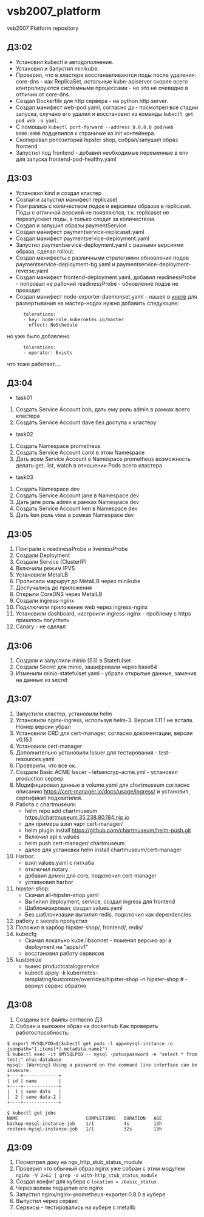 # vsb2007_platform
vsb2007 Platform repository

## ДЗ:02
- Установил kubectl и автодополнение.
- Установил и Запустил minikube.
- Проверил, что в кластере восстанавливаются поды после удаления: core-dns - как ReplicaSet, остальные kube-apiserver
  скорее всего контролируются системными процессами - но это не очевидно в отличии от core-dns.
- Создал Dockerfile для http сервера - на python http.server.
- Создал манифест web-pod.yaml, согласно дз - посмотрел все стадии запуска, случано его удалил и восстановил из команды `kubectl get pod web -o yaml`.
- С помощью `kubectl port-forward --address 0.0.0.0 pod/web 8000:8000` подцепился к страничке из init контейнера.
- Скопировал репозиторий hipster shop, собрал/запушил образ frontend
- Запустил под frontend - добавил необходимые переменные в env для запуска frontend-pod-healthy.yaml


## ДЗ:03
- Установил kind и создал кластер
- Созлал и запустил манифест replicaset
- Поигрались с количеством подов и версиями образов в replicaset. Поды с отличной версией не появляются,
  т.к. replicaset не перезпускает поды, а только следит за количеством.
- Создал и запушил образы paymentService.
- Создал манифест paymentservice-replicaset.yaml
- Создал манифест paymentservice-deployment.yaml
- Запустил paymentservice-deployment.yaml с разными версиями образа, сделал rollout.
- Создал манифесты с различными стратегиями обновления подов paymentservice-deployment-bg.yaml и paymentservice-deployment-reverse.yaml
- Создал манифест frontend-deployment.yaml, добавил readinessProbe - попровал не рабочий readinessProbe - обновление подов не проходит
- Создал манифест node-exporter-daemonset.yaml - нашел в [инете](https://raw.githubusercontent.com/coreos/kube-prometheus/master/manifests/node-exporter-daemonset.yaml)
для развертывания на мастер-нодах нужно добавить следующее:
```
      tolerations:
      - key: node-role.kubernetes.io/master
        effect: NoSchedule
```
но уже было добавлено:
```
      tolerations:
      - operator: Exists
```
что тоже работает....

## ДЗ:04

- task01
1. Создать Service Account bob, дать ему роль admin в рамках всего кластера
2. Создать Service Account dave без доступа к кластеру

- task02
1. Создать Namespace prometheus
2. Создать Service Account carol в этом Namespace
3. Дать всем Service Account в Namespace prometheus возможность делать get, list, watch в отношении Pods всего кластера

- task03
1. Создать Namespace dev
2. Создать Service Account jane в Namespace dev
3. Дать jane роль admin в рамках Namespace dev
4. Создать Service Account ken в Namespace dev
5. Дать ken роль view в рамках Namespace dev

## ДЗ:05
1. Поиграли с readinessProbe и livenessProbe
2. Создали Deployment
3. Создали Service (ClusterIP)
4. Включили режим IPVS
5. Установили MetalLB
6. Прописали маршрут до MetalLB через minikube
7. Достучались до приложения
8. Открыли CoreDNS через MetalLB
9. Создали ingress-nginx
10. Подключили приложение web через ingress-nginx
11. Установили dashboard, настроили ingress-nginx - проблему с https пришлось погуглить
12. Canary - не сделал

## ДЗ:06
1. Создали и запустили minio (S3) в Statefulset
2. Cоздали Secret для minio, зашифровали через base64
3. Изменили minio-statefulset.yaml - убрали открытые данные, заменив на данные из secret

## ДЗ:07
1. Запустили кластер, установили helm
2. Установили nginx-ingress, используя helm-3. Версия 1.11.1 не встала. Номер версии убрал
3. Установили CRD для cert-manager, согласно докоментации, версии v0.15.1
4. Установили cert-manager
5. Дополнительно установили Issuer для тестирования - test-resources.yaml
6. Проверили, что все ок.
7. Создали Basic ACME Issuer - letsencryp-acme.yml - установил production сервер
8. Модифицировал данные в volume.yaml для chartmuseum согласно описанию https://cert-manager.io/docs/usage/ingress/ и установил, сертификат подхватился.
9. Работа с chartmuseum:
    - helm repo add chartmuseum https://chartmuseum.35.238.80.184.nip.io
    - для примера взял чарт cert-manager/
    - helm plugin install https://github.com/chartmuseum/helm-push.git
    - Включил api в values
    - helm push cert-manager/ chartmuseum
    - далее для установки helm install chartmuseum/cert-manager
10. Harbor:
    - взял values.yaml c гитхаба
    - отключил notary
    - добавил домен для core, подключил cert-manager
    - уставновил harbor
11. hipster-shop:
    - Скачал all-hipster-shop.yaml
    - Выпилил deployment, service, создал ingress для frontend
    - Шаблонизировал, создал values.yaml
    - Без шаблонизации выпилил redis, подключил как dependencies
12. работу с secrets пропустил
13. Положил в харбор hipster-shop/, frontend/, redis/
14. kubecfg
    - Скачал локально kube.libsonnet - поменял версию api а deployment на "apps/v1"
    - восстановил работу сервисов
15. kustomize
    - вынес productcatalogservice
    - kubectl apply -k kubernetes-templating/kustomize/overrides/hipster-shop -n hipster-shop # - вернул сервис обратно

## ДЗ:08
1. Созданы все файлы согласно ДЗ
2. Собран и выложен образ на dockerhub
Как проверить работоспособность:
```
$ export MYSQLPOD=$(kubectl get pods -l app=mysql-instance -o jsonpath="{.items[*].metadata.name}")
$ kubectl exec -it $MYSQLPOD -- mysql -potuspassword -e "select * from test;" otus-database
mysql: [Warning] Using a password on the command line interface can be insecure.
+----+-------------+
| id | name        |
+----+-------------+
|  1 | some data   |
|  2 | some data-2 |
+----+-------------+

$ kubectl get jobs
NAME                         COMPLETIONS   DURATION   AGE
backup-mysql-instance-job    1/1           4s         13h
restore-mysql-instance-job   1/1           32s        13h
```

## ДЗ:09
1. Посмотрел доку на ngx_http_stub_status_module
2. Проверил что обычный образ nginx уже собран с этим модулем `nginx -V 2>&1 | grep -o with-http_stub_status_module`
3. Создал конфиг для кубера с `location = /basic_status`
4. Через волюм подцепил его nginx
5. Запустил nginx/nginx-prometheus-exporter:0.8.0 в кубере
6. Выпустил через сервис
7. Сервисы - тестировались на кубере с metallb
